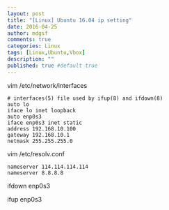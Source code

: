 ```yaml
---
layout: post
title: "[Linux] Ubuntu 16.04 ip setting"
date: 2016-04-25
author: mdgsf
comments: true
categories: Linux
tags: [Linux,Ubuntu,Vbox]
description: ""
published: true #default true
---
```



vim /etc/network/interfaces

```
# interfaces(5) file used by ifup(8) and ifdown(8)
auto lo
iface lo inet loopback
auto enp0s3
iface enp0s3 inet static
address 192.168.10.100
gateway 192.168.10.1
netmask 255.255.255.0
```

vim /etc/resolv.conf

```
nameserver 114.114.114.114
nameserver 8.8.8.8
```

ifdown enp0s3

ifup enp0s3
